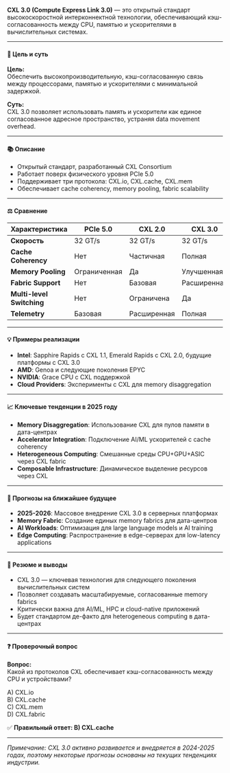 **CXL 3.0 (Compute Express Link 3.0)** — это открытый стандарт высокоскоростной интерконнектной технологии, обеспечивающий кэш-согласованность между CPU, памятью и ускорителями в вычислительных системах.

---

#### 🎯 **Цель и суть**
**Цель:**  
Обеспечить высокопроизводительную, кэш-согласованную связь между процессорами, памятью и ускорителями с минимальной задержкой.

**Суть:**  
CXL 3.0 позволяет использовать память и ускорители как единое согласованное адресное пространство, устраняя data movement overhead.

---

#### 📚 **Описание**
- Открытый стандарт, разработанный CXL Consortium
- Работает поверх физического уровня PCIe 5.0
- Поддерживает три протокола: CXL.io, CXL.cache, CXL.mem
- Обеспечивает cache coherency, memory pooling, fabric scalability

---

#### ⚖️ **Сравнение**

| Характеристика | PCIe 5.0 | CXL 2.0 | CXL 3.0 |
|----------------|----------|---------|---------|
| **Скорость** | 32 GT/s | 32 GT/s | 32 GT/s |
| **Cache Coherency** | Нет | Частичная | Полная |
| **Memory Pooling** | Ограниченная | Да | Улучшенная |
| **Fabric Support** | Нет | Базовая | Расширенная |
| **Multi-level Switching** | Нет | Ограничена | Да |
| **Telemetry** | Базовая | Расширенная | Полная |

---

#### 💡 **Примеры реализации**
- **Intel**: Sapphire Rapids с CXL 1.1, Emerald Rapids с CXL 2.0, будущие платформы с CXL 3.0
- **AMD**: Genoa и следующие поколения EPYC
- **NVIDIA**: Grace CPU с CXL поддержкой
- **Cloud Providers**: Эксперименты с CXL для memory disaggregation

---

#### 📈 **Ключевые тенденции в 2025 году**
- **Memory Disaggregation**: Использование CXL для пулов памяти в дата-центрах
- **Accelerator Integration**: Подключение AI/ML ускорителей с cache coherency
- **Heterogeneous Computing**: Смешанные среды CPU+GPU+ASIC через CXL fabric
- **Composable Infrastructure**: Динамическое выделение ресурсов через CXL

---

#### 🔮 **Прогнозы на ближайшее будущее**
- **2025-2026**: Массовое внедрение CXL 3.0 в серверных платформах
- **Memory Fabric**: Создание единых memory fabrics для дата-центров
- **AI Workloads**: Оптимизация для large language models и AI training
- **Edge Computing**: Распространение в edge-серверах для low-latency applications

---

#### 🧠 **Резюме и выводы**
- CXL 3.0 — ключевая технология для следующего поколения вычислительных систем
- Позволяет создавать масштабируемые, согласованные memory fabrics
- Критически важна для AI/ML, HPC и cloud-native приложений
- Будет стандартом де-факто для heterogeneous computing в дата-центрах

---

#### ❓ **Проверочный вопрос**

**Вопрос:**  
Какой из протоколов CXL обеспечивает кэш-согласованность между CPU и устройствами?

A) CXL.io  
B) CXL.cache  
C) CXL.mem  
D) CXL.fabric  

✅ **Правильный ответ: B) CXL.cache**

---

*Примечание: CXL 3.0 активно развивается и внедряется в 2024-2025 годах, поэтому некоторые прогнозы основаны на текущих тенденциях индустрии.*